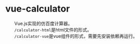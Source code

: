 # vue-calculator
&emsp;&emsp;Vue.js实现的仿百度计算器。   
&emsp;&emsp;`/calculator-html`是html文件的形式。   
&emsp;&emsp;`/calculator-vue`是vue组件的形式，需要先安装依赖再运行。
